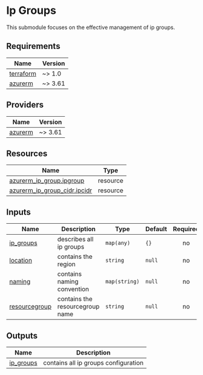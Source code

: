 # Ip Groups

This submodule focuses on the effective management of ip groups.

## Requirements

| Name | Version |
|------|---------|
| <a name="requirement_terraform"></a> [terraform](#requirement\_terraform) | ~> 1.0 |
| <a name="requirement_azurerm"></a> [azurerm](#requirement\_azurerm) | ~> 3.61 |

## Providers

| Name | Version |
|------|---------|
| <a name="provider_azurerm"></a> [azurerm](#provider\_azurerm) | ~> 3.61 |

## Resources

| Name | Type |
|------|------|
| [azurerm_ip_group.ipgroup](https://registry.terraform.io/providers/hashicorp/azurerm/latest/docs/resources/ip_group) | resource |
| [azurerm_ip_group_cidr.ipcidr](https://registry.terraform.io/providers/hashicorp/azurerm/latest/docs/resources/ip_group_cidr) | resource |

## Inputs

| Name | Description | Type | Default | Required |
|------|-------------|------|---------|:--------:|
| <a name="input_ip_groups"></a> [ip\_groups](#input\_ip\_groups) | describes all ip groups | `map(any)` | `{}` | no |
| <a name="input_location"></a> [location](#input\_location) | contains the region | `string` | `null` | no |
| <a name="input_naming"></a> [naming](#input\_naming) | contains naming convention | `map(string)` | `null` | no |
| <a name="input_resourcegroup"></a> [resourcegroup](#input\_resourcegroup) | contains the resourcegroup name | `string` | `null` | no |

## Outputs

| Name | Description |
|------|-------------|
| <a name="output_ip_groups"></a> [ip_groups](#output\_groups) | contains all ip groups configuration |
